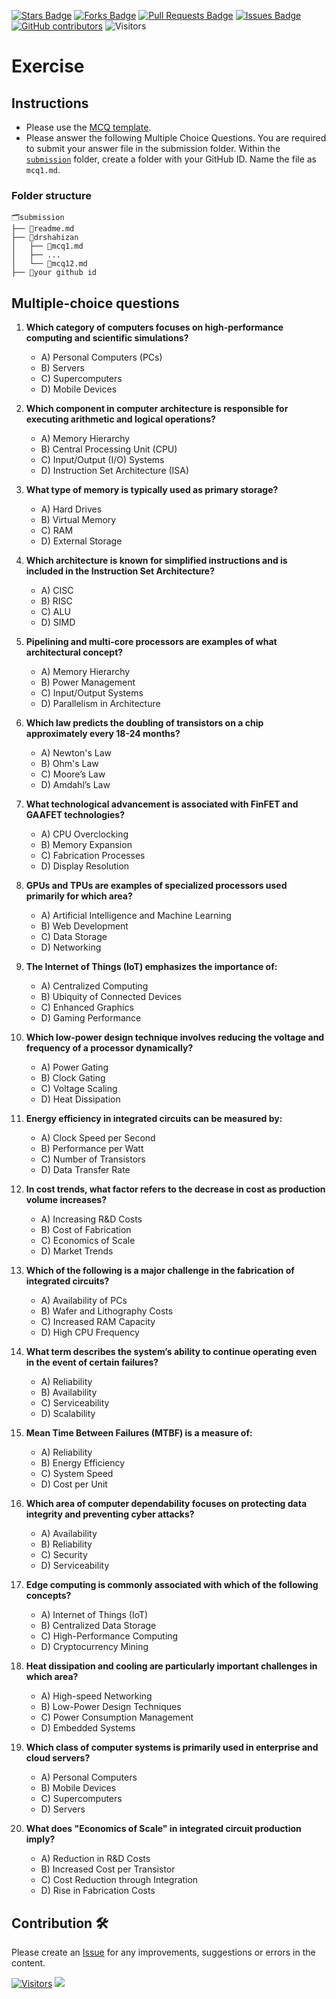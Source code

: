 <a href="https://github.com/drshahizan/computer-system/stargazers"><img src="https://img.shields.io/github/stars/drshahizan/computer-system" alt="Stars Badge"/></a>
<a href="https://github.com/drshahizan/computer-system/network/members"><img src="https://img.shields.io/github/forks/drshahizan/computer-system" alt="Forks Badge"/></a>
<a href="https://github.com/drshahizan/computer-system/pulls"><img src="https://img.shields.io/github/issues-pr/drshahizan/computer-system" alt="Pull Requests Badge"/></a>
<a href="https://github.com/drshahizan/computer-system"><img src="https://img.shields.io/github/issues/drshahizan/computer-system" alt="Issues Badge"/></a>
<a href="https://github.com/drshahizan/computer-system/graphs/contributors"><img alt="GitHub contributors" src="https://img.shields.io/github/contributors/drshahizan/computer-system?color=2b9348"></a>
![Visitors](https://api.visitorbadge.io/api/visitors?path=https%3A%2F%2Fgithub.com%2Fdrshahizan%2Fcomputer-system&labelColor=%23d9e3f0&countColor=%23697689&style=flat)

# Exercise

## Instructions
- Please use the [MCQ template](temp_mcq.md).
- Please answer the following Multiple Choice Questions. You are required to submit your answer file in the submission folder. Within the [`submission`](submission/) folder, create a folder with your GitHub ID. Name the file as `mcq1.md`.

### Folder structure

```
🗂️submission
├── 📄readme.md
├── 📁drshahizan
│   ├── 📄mcq1.md
│   ├── ...
│   └── 📄mcq12.md
├── 📁your github id
```
## Multiple-choice questions

1. **Which category of computers focuses on high-performance computing and scientific simulations?**
   - A) Personal Computers (PCs)
   - B) Servers
   - C) Supercomputers
   - D) Mobile Devices

2. **Which component in computer architecture is responsible for executing arithmetic and logical operations?**
   - A) Memory Hierarchy
   - B) Central Processing Unit (CPU)
   - C) Input/Output (I/O) Systems
   - D) Instruction Set Architecture (ISA)

3. **What type of memory is typically used as primary storage?**
   - A) Hard Drives
   - B) Virtual Memory
   - C) RAM
   - D) External Storage

4. **Which architecture is known for simplified instructions and is included in the Instruction Set Architecture?**
   - A) CISC
   - B) RISC
   - C) ALU
   - D) SIMD

5. **Pipelining and multi-core processors are examples of what architectural concept?**
   - A) Memory Hierarchy
   - B) Power Management
   - C) Input/Output Systems
   - D) Parallelism in Architecture

6. **Which law predicts the doubling of transistors on a chip approximately every 18-24 months?**
   - A) Newton's Law
   - B) Ohm's Law
   - C) Moore’s Law
   - D) Amdahl’s Law

7. **What technological advancement is associated with FinFET and GAAFET technologies?**
   - A) CPU Overclocking
   - B) Memory Expansion
   - C) Fabrication Processes
   - D) Display Resolution

8. **GPUs and TPUs are examples of specialized processors used primarily for which area?**
   - A) Artificial Intelligence and Machine Learning
   - B) Web Development
   - C) Data Storage
   - D) Networking

9. **The Internet of Things (IoT) emphasizes the importance of:**
   - A) Centralized Computing
   - B) Ubiquity of Connected Devices
   - C) Enhanced Graphics
   - D) Gaming Performance

10. **Which low-power design technique involves reducing the voltage and frequency of a processor dynamically?**
    - A) Power Gating
    - B) Clock Gating
    - C) Voltage Scaling
    - D) Heat Dissipation

11. **Energy efficiency in integrated circuits can be measured by:**
    - A) Clock Speed per Second
    - B) Performance per Watt
    - C) Number of Transistors
    - D) Data Transfer Rate

12. **In cost trends, what factor refers to the decrease in cost as production volume increases?**
    - A) Increasing R&D Costs
    - B) Cost of Fabrication
    - C) Economics of Scale
    - D) Market Trends

13. **Which of the following is a major challenge in the fabrication of integrated circuits?**
    - A) Availability of PCs
    - B) Wafer and Lithography Costs
    - C) Increased RAM Capacity
    - D) High CPU Frequency

14. **What term describes the system’s ability to continue operating even in the event of certain failures?**
    - A) Reliability
    - B) Availability
    - C) Serviceability
    - D) Scalability

15. **Mean Time Between Failures (MTBF) is a measure of:**
    - A) Reliability
    - B) Energy Efficiency
    - C) System Speed
    - D) Cost per Unit

16. **Which area of computer dependability focuses on protecting data integrity and preventing cyber attacks?**
    - A) Availability
    - B) Reliability
    - C) Security
    - D) Serviceability

17. **Edge computing is commonly associated with which of the following concepts?**
    - A) Internet of Things (IoT)
    - B) Centralized Data Storage
    - C) High-Performance Computing
    - D) Cryptocurrency Mining

18. **Heat dissipation and cooling are particularly important challenges in which area?**
    - A) High-speed Networking
    - B) Low-Power Design Techniques
    - C) Power Consumption Management
    - D) Embedded Systems

19. **Which class of computer systems is primarily used in enterprise and cloud servers?**
    - A) Personal Computers
    - B) Mobile Devices
    - C) Supercomputers
    - D) Servers

20. **What does "Economics of Scale" in integrated circuit production imply?**
    - A) Reduction in R&D Costs
    - B) Increased Cost per Transistor
    - C) Cost Reduction through Integration
    - D) Rise in Fabrication Costs

## Contribution 🛠️
Please create an [Issue](https://github.com/drshahizan/computer-system/issues) for any improvements, suggestions or errors in the content.

[![Visitors](https://api.visitorbadge.io/api/visitors?path=https%3A%2F%2Fgithub.com%2Fdrshahizan&labelColor=%23697689&countColor=%23555555&style=plastic)](https://visitorbadge.io/status?path=https%3A%2F%2Fgithub.com%2Fdrshahizan)
![](https://hit.yhype.me/github/profile?user_id=81284918)


